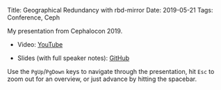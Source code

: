 Title: Geographical Redundancy with rbd-mirror 
Date: 2019-05-21
Tags: Conference, Ceph

My presentation from Cephalocon 2019.

<!--break-->

* Video:
  [YouTube](https://youtu.be/ZifNGprBUTA)

* Slides (with full speaker notes):
  [GitHub](https://fghaas.github.io/cephalocon2019-rbdmirror/#intro)

Use the `PgUp`/`PgDown` keys to navigate through the presentation, hit
`Esc` to zoom out for an overview, or just advance by hitting the
spacebar.
